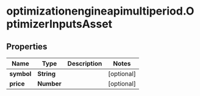 # optimizationengineapimultiperiod.OptimizerInputsAsset

## Properties

Name | Type | Description | Notes
------------ | ------------- | ------------- | -------------
**symbol** | **String** |  | [optional] 
**price** | **Number** |  | [optional] 



